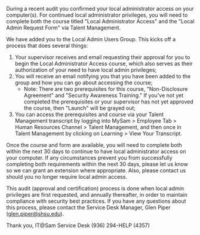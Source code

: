 <!--
	Title:	Local Admin email message text
	Author:	Glen Piper
	Date:		May 08, 2018
	Subject: Text for email to local admin users; closing out initial audit
	
-->
During a recent audit you confirmed your local administrator access on your computer(s). For continued local administrator privileges, you will need to complete both the course titled "Local Administrator Access" and the "Local Admin Request Form" via Talent Management. 
 
We have added you to the Local Admin Users Group. This kicks off a process that does several things:
1. Your supervisor receives and email requesting their approval for you to begin the Local Administrator Access course, which also serves as their authorization of your need to have local admin privileges;
2. You will receive an email notifying you that you have been added to the group and how you can go about accessing the course;
	- Note: There are two prerequisites for this course, "Non-Disclosure Agreement" and "Security Awareness Training." If you've not yet completed the prerequisites or your supervisor has not yet approved the course, then "Launch" will be grayed out;
3. You can access the prerequisites and course via your Talent Management transcript by logging into MySam > Employee Tab > Human Resources Channel > Talent Management, and then once in Talent Management by clicking on Learning > View Your Transcript.

Once the course and form are available, you will need to complete both within the next 30 days to continue to have local administrator access on your computer. If any circumstances prevent you from successfully completing both requirements within the next 30 days, please let us know so we can grant an extension where appropriate. Also, please contact us should you no longer require local admin access.

This audit (approval and certification) process is done when local admin privileges are first requested, and annually thereafter, in order to maintain compliance with security best practices. If you have any questions about this process, please contact the Service Desk Manager, Glen Piper (glen.piper@shsu.edu).
 
Thank you,
IT@Sam Service Desk
(936) 294-HELP (4357)

